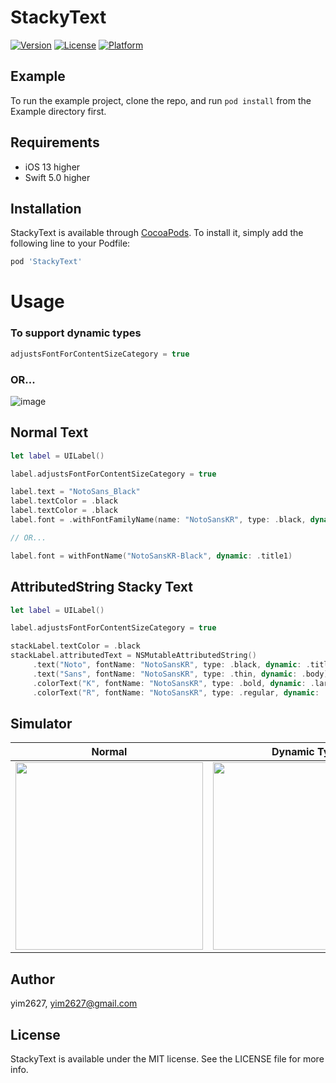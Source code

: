 # StackyText

[![Version](https://img.shields.io/cocoapods/v/StackyText.svg?style=flat)](https://cocoapods.org/pods/StackyText)
[![License](https://img.shields.io/cocoapods/l/StackyText.svg?style=flat)](https://cocoapods.org/pods/StackyText)
[![Platform](https://img.shields.io/cocoapods/p/StackyText.svg?style=flat)](https://cocoapods.org/pods/StackyText)

## Example

To run the example project, clone the repo, and run `pod install` from the Example directory first.

## Requirements

- iOS 13 higher
- Swift 5.0 higher

## Installation

StackyText is available through [CocoaPods](https://cocoapods.org). To install
it, simply add the following line to your Podfile:

```ruby
pod 'StackyText'
```

# Usage

### To support dynamic types

```swift
adjustsFontForContentSizeCategory = true
```
### OR...

![image](https://user-images.githubusercontent.com/70251136/175895805-9a9853e6-ffcb-45c1-a7bc-5c3c5583f2ce.png)

## Normal Text
```swift
let label = UILabel()

label.adjustsFontForContentSizeCategory = true

label.text = "NotoSans_Black"
label.textColor = .black
label.textColor = .black
label.font = .withFontFamilyName(name: "NotoSansKR", type: .black, dynamic: .title1)

// OR...

label.font = withFontName("NotoSansKR-Black", dynamic: .title1)
```

## AttributedString Stacky Text
```swift
let label = UILabel()

label.adjustsFontForContentSizeCategory = true

stackLabel.textColor = .black
stackLabel.attributedText = NSMutableAttributedString()
     .text("Noto", fontName: "NotoSansKR", type: .black, dynamic: .title1)
     .text("Sans", fontName: "NotoSansKR", type: .thin, dynamic: .body)
     .colorText("K", fontName: "NotoSansKR", type: .bold, dynamic: .largeTitle, color: .systemBlue)
     .colorText("R", fontName: "NotoSansKR", type: .regular, dynamic: .largeTitle, color: .systemRed)
```

## Simulator
|Normal|Dynamic Type|
|:---:|:---:|
|<img src="https://user-images.githubusercontent.com/70251136/175892745-b7109ffa-8a42-4051-89d9-ded6f32c8818.png" width="300">|<img src="https://user-images.githubusercontent.com/70251136/175894207-f31fcad1-22db-4d35-aa12-aa7e97a21716.gif" width="300">|


## Author

yim2627, yim2627@gmail.com

## License

StackyText is available under the MIT license. See the LICENSE file for more info.
